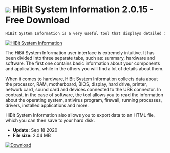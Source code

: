 # ![](https://cdn.softexe.net/static/icon/d/hibit-system-information-9322.png) HiBit System Information 2.0.15 - Free Download

```sh
HiBit System Information is a very useful tool that displays detailed information about the various components of the computer and the software installed in it.
```
[![HiBit System Information](https://gallery.dpcdn.pl/imgc/Tools/85415/g_-_420x350_1.5_-_xb5d1fa69-6060-4244-bb9d-f3e5661f079b.jpg)](https://softexe.net/win/system/diagnostics-tests/hibit-system-information:acbb.html)

The HiBit System Information user interface is extremely intuitive. It has been divided into three separate tabs, such as: summary, hardware and software. The first one contains basic information about your components and applications, while in the others you will find a lot of details about them.
 
 When it comes to hardware, HiBit System Information collects data about the processor, RAM, motherboard, BIOS, display, hard drive, printer, network card, sound card and devices connected to the USB connector. In contrast, in the case of software, the tool allows you to read the information about the operating system, antivirus program, firewall, running processes, drivers, installed applications and more.
 
 HiBit System Information also allows you to export data to an HTML file, which you can then save to your hard disk.


- **Update:** Sep 18 2020
- **File size:** 2.04 MB

[![Download](https://cdn.softexe.net/static/img/download.png)](https://softexe.net/win/system/diagnostics-tests/hibit-system-information:acbb.html)

